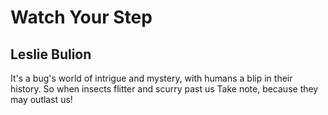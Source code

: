 # Watch Your Step
## Leslie Bulion
It's a bug's world of intrigue and mystery,
with humans a blip in their history.
So when insects flitter and scurry past us
Take note, because they may outlast us!